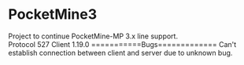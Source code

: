 # PocketMine3
Project to continue PocketMine-MP 3.x line support.<br>
Protocol 527
Client 1.19.0
===========Bugs=============
Can't establish connection between client and server due to unknown bug.

